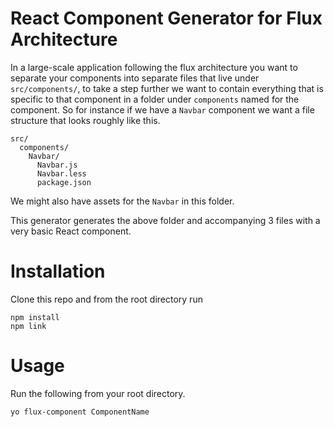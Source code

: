 React Component Generator for Flux Architecture
===

In a large-scale application following the flux architecture you want to
separate your components into separate files that live under
`src/components/`, to take a step further we want to contain everything
that is specific to that component in a folder under `components` named
for the component. So for instance if we have a `Navbar` component we
want a file structure that looks roughly like this.

```
src/
  components/
    Navbar/
      Navbar.js
      Navbar.less
      package.json
```

We might also have assets for the `Navbar` in this folder.

This generator generates the above folder and accompanying 3 files with
a very basic React component.

Installation
===

Clone this repo and from the root directory run

```
npm install
npm link
```

Usage
===

Run the following from your root directory.

`yo flux-component ComponentName`
